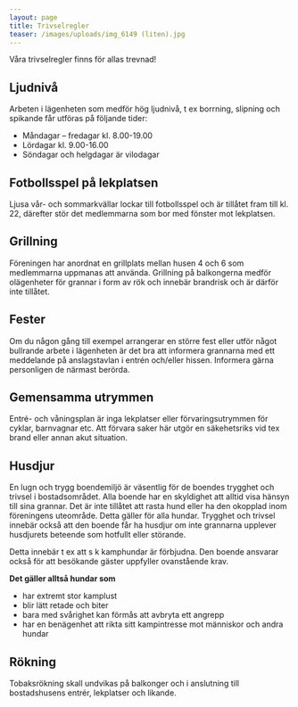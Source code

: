 ```yaml
---
layout: page
title: Trivselregler
teaser: /images/uploads/img_6149 (liten).jpg
---
```

Våra trivselregler finns för allas trevnad!

## Ljudnivå

Arbeten i lägenheten som medför hög ljudnivå, t ex borrning, slipning och spikande får utföras på följande tider:

* Måndagar – fredagar kl. 8.00-19.00
* Lördagar kl. 9.00-16.00
* Söndagar och helgdagar är vilodagar

## Fotbollsspel på lekplatsen

Ljusa vår- och sommarkvällar lockar till fotbollsspel och är tillåtet fram till kl. 22, därefter stör det medlemmarna som bor med fönster mot lekplatsen.

## Grillning

Föreningen har anordnat en grillplats mellan husen 4 och 6 som medlemmarna uppmanas att använda. Grillning på balkongerna medför olägenheter för grannar i form av rök och innebär brandrisk och är därför inte tillåtet.

## Fester

Om du någon gång till exempel arrangerar en större fest eller utför något bullrande arbete i lägenheten är det bra att informera grannarna med ett meddelande på anslagstavlan i entrén och/eller hissen. Informera gärna personligen de närmast berörda.

## Gemensamma utrymmen

Entré- och våningsplan är inga lekplatser eller förvaringsutrymmen för cyklar, barnvagnar etc. Att förvara saker här utgör en säkehetsriks vid tex brand eller annan akut situation.

## Husdjur

En lugn och trygg boendemiljö är väsentlig för de boendes trygghet och trivsel i bostadsområdet. Alla boende har en skyldighet att alltid visa hänsyn till sina grannar. Det är inte tillåtet att rasta hund eller ha den okopplad inom föreningens uteområde. Detta gäller för alla hundar. Trygghet och trivsel innebär också att den boende får ha husdjur om inte grannarna upplever husdjurets beteende som hotfullt eller störande.

Detta innebär t ex att s k kamphundar är förbjudna. Den boende ansvarar också för att besökande gäster uppfyller ovanstående krav.

**Det gäller alltså hundar som**

* har extremt stor kamplust
* blir lätt retade och biter
* bara med svårighet kan förmås att avbryta ett angrepp
* har en benägenhet att rikta sitt kampintresse mot människor och andra hundar

## Rökning

Tobaksrökning skall undvikas på balkonger och i anslutning till bostadshusens entrér, lekplatser och likande.
